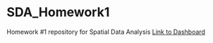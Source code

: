 # SDA_Homework1
Homework #1 repository for Spatial Data Analysis 
[Link to Dashboard](https://spatialdataassignments.github.io/SDA_Homework1/)
